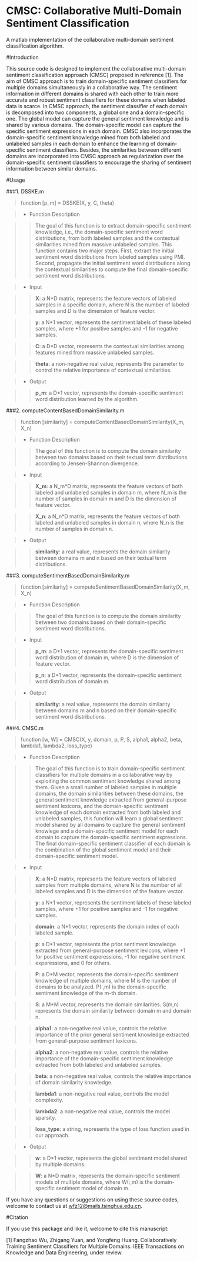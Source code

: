 # CMSC: Collaborative Multi-Domain Sentiment Classification

A matlab implementation of the collaborative multi-domain sentiment classification algorithm.

#Introduction

This source code is designed to implement the collaborative multi-domain sentiment classification approach (CMSC) proposed in reference [1]. The aim of CMSC approach is to train domain-specific sentiment classifiers for multiple domains simultaneously in a collaborative way. The sentiment information in different domains is shared with each other to train more accurate and robust sentiment classifiers for these domains when labeled data is scarce. In CMSC approach, the sentiment classifier of each domain is decomposed into two components, a global one and a domain-specific one. The global model can capture the general sentiment knowledge and is shared by various domains. The domain-specific model can capture the specific sentiment expressions in each domain. CMSC also incorporates the domain-specific sentiment knowledge mined from both labeled and unlabeled samples in each domain to enhance the learning of domain-specific sentiment classifiers. Besides, the similarities between different domains are incorporated into CMSC approach as regularization over the domain-specific sentiment classifiers to encourage the sharing of sentiment information between similar domains.


#Usage

###1. DSSKE.m

>	function [p_m] = DSSKE(X, y, C, theta)

>+ Function Description

>>The goal of this function is to extract domain-specific sentiment knowledge, i.e., the domain-specific sentiment word distributions, from both labeled samples and the contextual similarities mined from massive unlabeled samples. This function contains two major steps. First, extract the initial sentiment word distributions from labeled samples using PMI. Second, propagate the initial sentiment word distributions along the contextual similarities to compute the final domain-specific sentiment word distributions.

>+ Input

>>**X**:   a N*D matrix, represents the feature vectors of labeled samples in a specific domain, where N is the number of labeled samples and D is the dimension of feature vector.

>>**y**:   a N*1 vector, represents the sentiment labels of these labeled samples, where +1 for positive samples and -1 for negative samples.

>>**C**:   a D*D vector, represents the contextual similarities among features mined from massive unlabeled samples.

>>**theta**:   a non-negative real value, represents the parameter to control the relative importance of contextual similarities.

>+ Output

>>**p_m**:   a D*1 vector, represents the domain-specific sentiment word distribution learned by the algorithm.


###2. computeContentBasedDomainSimilarity.m

>	function [similarity] = computeContentBasedDomainSimilarity(X_m, X_n)

>+ Function Description

>>The goal of this function is to compute the domain similarity between two domains based on their textual term distributions according to Jensen-Shannon divergence. 

>+ Input

>>**X_m**:   a N_m*D matrix, represents the feature vectors of both labeled and unlabeled samples in domain m, where N_m is the number of samples in domain m and D is the dimension of feature vector.

>>**X_n**:   a N_n*D matrix, represents the feature vectors of both labeled and unlabeled samples in domain n, where N_n is the number of samples in domain n.

>+ Output

>>**similarity**:   a real value, represents the domain similarity between domains m and n based on their textual term distributions.


###3. computeSentimentBasedDomainSimilarity.m

>	function [similarity] = computeSentimentBasedDomainSimilarity(X_m, X_n)

>+ Function Description

>>The goal of this function is to compute the domain similarity between two domains based on their domain-specific sentiment word distributions. 

>+ Input

>>**p_m**:   a D*1 vector, represents the domain-specific sentiment word distribution of domain m, where D is the dimension of feature vector.

>>**p_n**:   a D*1 vector, represents the domain-specific sentiment word distribution of domain m.

>+ Output

>>**similarity**:   a real value, represents the domain similarity between domains m and n based on their domain-specific sentiment word distributions.


###4. CMSC.m

>	function [w, W] = CMSC(X, y, domain, p, P, S, alpha1, alpha2, beta, lambda1, lambda2, loss_type) 


>+ Function Description

>>The goal of this function is to train domain-specific sentiment classifiers for multiple domains in a collaborative way by exploiting the common sentiment knowledge shared among them. Given a small number of labeled samples in multiple domains, the domain similarities between these domains, the general sentiment knowledge extracted from general-purpose sentiment lexicons, and the domain-specific sentiment knowledge of each domain extracted from both labeled and unlabeled samples, this function will learn a global sentiment model shared by all domains to capture the general sentiment knowlege and a domain-specific sentiment model for each domain to capture the domain-specific sentiment expressions. The final domain-specific sentiment classifier of each domain is the combination of the global sentiment model and their domain-specific sentiment model. 

>+ Input

>>**X**:  a N*D matrix, represents the feature vectors of labeled samples from multiple domains, where N is the number of all labeled samples and D is the dimension of the feature vector.

>>**y**:   a N*1 vector, represents the sentiment labels of these labeled samples, where +1 for positive samples and -1 for negative samples.

>>**domain**:   a N*1 vector, represents the domain index of each labeled sample.

>>**p**:	a D*1 vector, represents the prior sentiment knowledge extracted from general-purpose sentiment lexicons, where +1 for positive sentiment experessions, -1 for negative sentiment experessions, and 0 for others.

>>**P**:	a D*M vector, represents the domain-specific sentiment knowledge of multiple domains, where M is the number of domains to be analyzed. P(:,m) is the domain-specific sentiment knowledge of the m-th domain.

>>**S**:    a M*M vector, represents the domain similarities. S(m,n) represents the domain similarity between domain m and domain n.

>>**alpha1**:  a non-negative real value, controls the relative importance of the prior general sentiment knowledge extracted from general-purpose sentiment lexicons.

>>**alpha2**:  a non-negative real value, controls the relative importance of the domain-specific sentiment knowledge extracted from both labeled and unlabeled samples.

>>**beta**: a non-negative real value, controls the relative importance of domain similarity knowledge.

>>**lambda1**:  a non-negative real value, controls the model complexity.

>>**lambda2**:  a non-negative real value, controls the model sparsity.

>>**loss_type**:  a string, represents the type of loss function used in our approach.

>+ Output

>>**w**: a D*1 vector, represents the global sentiment model shared by multiple domains.

>>**W**: a N*D matrix, represents the domain-specific sentiment models of multiple domains, where W(:,m) is the domain-specific sentiment model of domain m. 


If you have any questions or suggestions on using these source codes, welcome to contact us at wfz12@mails.tsinghua.edu.cn.

#Citation

If you use this package and like it, welcome to cite this manuscript:

[1] Fangzhao Wu, Zhigang Yuan, and Yongfeng Huang. Collaboratively Training Sentiment Classifiers for Multiple Domains. IEEE Transactions on Knowledge and Data Engineering, under review.


